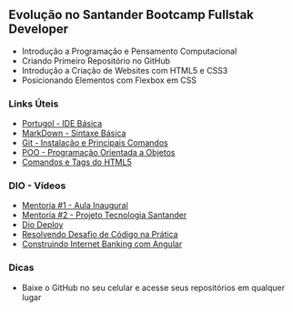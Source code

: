 ## Evolução no Santander Bootcamp Fullstak Developer

- Introdução a Programação e Pensamento Computacional
- Criando Primeiro Repositório no GitHub
- Introdução a Criação de Websites com HTML5 e CSS3
- Posicionando Elementos com Flexbox em CSS

### Links Úteis

- [Portugol - IDE Básica](https://portugol-webstudio.cubos.io/ide)
- [MarkDown - Sintaxe Básica](https://www.markdownguide.org/basic-syntax/)
- [Git - Instalação e Principais Comandos](https://comandosgit.github.io/#sharing)
- [POO - Programação Orientada a Objetos](https://www.devmedia.com.br/os-4-pilares-da-programacao-orientada-a-objetos/9264)
- [Comandos e Tags do HTML5 ](https://www.devmedia.com.br/comandos-e-tags-html5/23618)

### DIO - Vídeos

- [Mentoria #1 - Aula Inaugural](https://www.youtube.com/watch?v=mVmzdqa79dE)
- [Mentoria #2 - Projeto Tecnologia Santander](https://www.youtube.com/watch?v=15fET57MB54)
- [Dio Deploy](https://www.youtube.com/watch?v=9qVdt3GKNxY)
- [Resolvendo Desafio de Código na Prática](https://www.youtube.com/watch?v=I8NI5QNUCe8)
- [Construindo Internet Banking com Angular](https://www.youtube.com/watch?v=sn-fFe18h2k)

### Dicas

- Baixe o GitHub no seu celular e acesse seus repositórios em qualquer lugar

